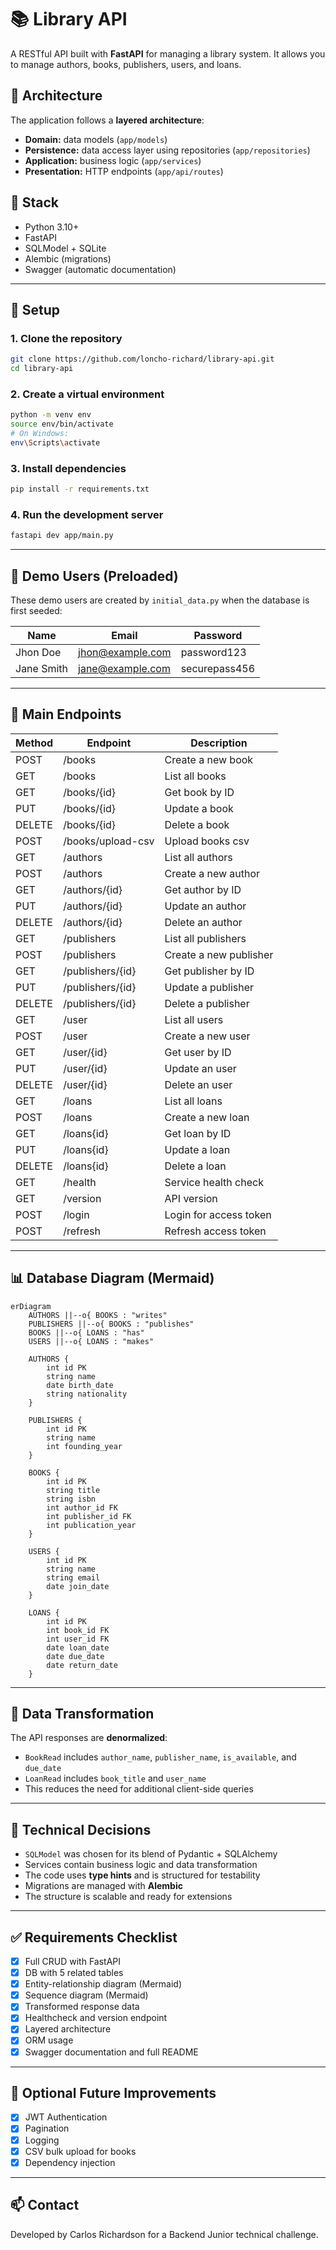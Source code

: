 # 📚 Library API

A RESTful API built with **FastAPI** for managing a library system. It allows you to manage authors, books, publishers, users, and loans.

## 🧱 Architecture

The application follows a **layered architecture**:

- **Domain:** data models (`app/models`)
- **Persistence:** data access layer using repositories (`app/repositories`)
- **Application:** business logic (`app/services`)
- **Presentation:** HTTP endpoints (`app/api/routes`)

## 🚀 Stack

- Python 3.10+
- FastAPI
- SQLModel + SQLite
- Alembic (migrations)
- Swagger (automatic documentation)

---

## 🔧 Setup

### 1. Clone the repository
```bash
git clone https://github.com/loncho-richard/library-api.git
cd library-api
```

### 2. Create a virtual environment
```bash
python -m venv env
source env/bin/activate  
# On Windows: 
env\Scripts\activate
```

### 3. Install dependencies
```bash
pip install -r requirements.txt
```

### 4. Run the development server
```bash
fastapi dev app/main.py
```

---

## 👥 Demo Users (Preloaded)

These demo users are created by `initial_data.py` when the database is first seeded:

| Name       | Email            | Password      |
|------------|------------------|---------------|
| Jhon Doe   | jhon@example.com | password123   |
| Jane Smith | jane@example.com | securepass456 |

---

## 🧪 Main Endpoints

| Method | Endpoint          | Description                  |
|--------|-------------------|------------------------------|
| POST   | /books            | Create a new book            |
| GET    | /books            | List all books               |
| GET    | /books/{id}       | Get book by ID               |
| PUT    | /books/{id}       | Update a book                |
| DELETE | /books/{id}       | Delete a book                |
| POST   | /books/upload-csv | Upload books csv             |
| GET    | /authors          | List all authors             |
| POST   | /authors          | Create a new author          |
| GET    | /authors/{id}     | Get author by ID             |
| PUT    | /authors/{id}     | Update an author             |
| DELETE | /authors/{id}     | Delete an author             |
| GET    | /publishers       | List all publishers          |
| POST   | /publishers       | Create a new publisher       |
| GET    | /publishers/{id}  | Get publisher by ID          |
| PUT    | /publishers/{id}  | Update a publisher           |
| DELETE | /publishers/{id}  | Delete a publisher           |
| GET    | /user             | List all users               |
| POST   | /user             | Create a new user            |
| GET    | /user/{id}        | Get user by ID               |
| PUT    | /user/{id}        | Update an user               |
| DELETE | /user/{id}        | Delete an user               |
| GET    | /loans            | List all loans               |
| POST   | /loans            | Create a new loan            |
| GET    | /loans{id}        | Get loan by ID               |
| PUT    | /loans{id}        | Update a loan                |
| DELETE | /loans{id}        | Delete a loan                |
| GET    | /health           | Service health check         |
| GET    | /version          | API version                  |
| POST   | /login            | Login for access token       |
| POST   | /refresh          | Refresh access token         |

---

## 📊 Database Diagram (Mermaid)

```mermaid
erDiagram
    AUTHORS ||--o{ BOOKS : "writes"
    PUBLISHERS ||--o{ BOOKS : "publishes"
    BOOKS ||--o{ LOANS : "has"
    USERS ||--o{ LOANS : "makes"
    
    AUTHORS {
        int id PK
        string name
        date birth_date
        string nationality
    }
    
    PUBLISHERS {
        int id PK
        string name
        int founding_year
    }
    
    BOOKS {
        int id PK
        string title
        string isbn
        int author_id FK
        int publisher_id FK
        int publication_year
    }
    
    USERS {
        int id PK
        string name
        string email
        date join_date
    }
    
    LOANS {
        int id PK
        int book_id FK
        int user_id FK
        date loan_date
        date due_date
        date return_date
    }
```

---

## 🧠 Data Transformation

The API responses are **denormalized**:

- `BookRead` includes `author_name`, `publisher_name`, `is_available`, and `due_date`
- `LoanRead` includes `book_title` and `user_name`
- This reduces the need for additional client-side queries

---

## 📌 Technical Decisions

- `SQLModel` was chosen for its blend of Pydantic + SQLAlchemy
- Services contain business logic and data transformation
- The code uses **type hints** and is structured for testability
- Migrations are managed with **Alembic**
- The structure is scalable and ready for extensions

---

## ✅ Requirements Checklist

- [x] Full CRUD with FastAPI
- [x] DB with 5 related tables
- [x] Entity-relationship diagram (Mermaid)
- [x] Sequence diagram (Mermaid)
- [x] Transformed response data
- [x] Healthcheck and version endpoint
- [x] Layered architecture
- [x] ORM usage
- [x] Swagger documentation and full README

---

## 🧪 Optional Future Improvements

- [x] JWT Authentication
- [x] Pagination
- [x] Logging
- [x] CSV bulk upload for books
- [x] Dependency injection 

---

## 📫 Contact

Developed by Carlos Richardson for a Backend Junior technical challenge.
